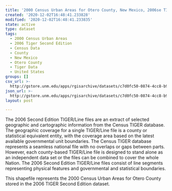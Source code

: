 ```yaml
---
title: '2000 Census Urban Areas for Otero County, New Mexico, 2006se TIGER'
created: '2020-12-02T16:48:41.233828'
modified: '2020-12-02T16:48:41.233835'
state: active
type: dataset
tags:
  - 2000 Census Urban Areas
  - 2006 Tiger Second Edition
  - Census Data
  - County
  - New Mexico
  - Otero County
  - Tiger Data
  - United States
groups: []
csv_url: >-
  http://gstore.unm.edu/apps/rgisarchive/datasets/c7d0fc50-0874-4cc8-b9bd-e0a1099a280e/tgr2006se_oter_urb00.derived.csv
json_url: >-
  http://gstore.unm.edu/apps/rgisarchive/datasets/c7d0fc50-0874-4cc8-b9bd-e0a1099a280e/tgr2006se_oter_urb00.derived.json
layout: post

---
```

The 2006 Second Edition TIGER/Line files are an extract of selected geographic and cartographic information from the Census TIGER database.  The geographic coverage for a single TIGER/Line file is a county or statistical equivalent entity, with the coverage area based on the latest available governmental unit boundaries. The Census TIGER database represents a seamless national file with no overlaps or gaps between parts.  However, each county-based TIGER/Line file is designed to stand alone as an independent data set or the files can be combined to cover the whole Nation.  The 2006 Second Edition  TIGER/Line files consist of line segments representing physical features and governmental and statistical boundaries.  

This shapefile represents the 2000 Census Urban Areas for Otero County stored in the 2006 TIGER Second Edition dataset.
